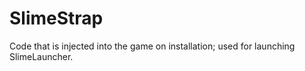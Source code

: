 # SlimeStrap
Code that is injected into the game on installation; used for launching SlimeLauncher.
